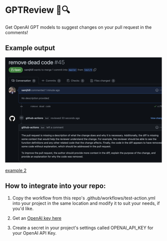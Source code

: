# GPTReview 🤖🔍

Get OpenAI GPT models to suggest changes on your pull request in the comments!

## Example output

![example review](./images/example.png)

[example 2](https://github.com/samjhill/GPTReview/pull/9)

## How to integrate into your repo:

1. Copy the workflow from this repo's .github/workflows/test-action.yml into your project in the same location and modify it to suit your needs, if you'd like.


2. Get an [OpenAI key here](https://openai.com/api/)


3. Create a secret in your project's settings called OPENAI_API_KEY for your OpenAI API Key.
